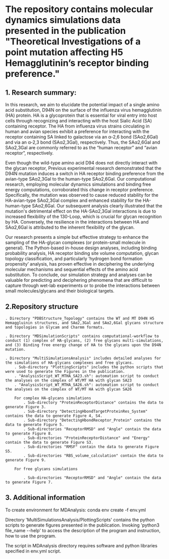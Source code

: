 # The repository contains molecular dynamics simulations data presented in the publication "Theoretical Investigations of a point mutation affecting H5 Hemagglutinin’s receptor binding preference."

## 1. Research summary:
In this research, we aim to elucidate the potential impact of a single amino acid substitution, D94N on the surface of the influenza virus hemagglutinin (HA) protein. HA is a glycoprotein that is essential for viral entry into host cells through recognizing and interacting with the host Sialic Acid (SA) containing receptor. The HA from influenza virus strains circulating in human and avian species exhibit a preference for interacting with the receptor containing SA linked to galactose via an α-2,6 bond (SAα2,6Gal) and via an α-2,3 bond (SAα2,3Gal), respectively. Thus, the SAα2,6Gal and SAα2,3Gal are commonly referred to as the “human receptor” and “avian receptor”, respectively. 
 
Even though the wild-type amino acid D94 does not directly interact with the glycan receptor, Previous experimental research demonstrated that the D94N mutation induces a switch in HA receptor binding preference from the avian-type SAα2,3Gal to the human-type SAα2,6Gal. Our computational research, employing molecular dynamics simulations and binding free energy computations, corroborated this change in receptor preference. Specifically, the mutation was observed to cause reduced stability for the HA-avian-type SAα2,3Gal complex and enhanced stability for the HA-human-type SAα2,6Gal. Our subsequent analysis clearly illustrated that the mutation's detrimental effect on the HA-SAα2,3Gal interactions is due to increased flexibility of the 130-Loop, which is crucial for glycan recognition by HA. Conversely, the resilience in the interactions between HA and SAα2,6Gal is attributed to the inherent flexibility of the glycan.
 
Our research presents a simple but effective strategy to enhance the sampling of the HA-glycan complexes (or protein-small molecule in general). The Python-based in-house design analyses, including binding probability analysis, HA receptor binding site volume computation, glycan topology classification, and particularly ‘hydrogen bond formation propensity’ analysis, has proven effective in deciphering the underlying molecular mechanisms and sequential effects of the amino acid substitution. To conclude, our simulation strategy and analyses can be valuable for predicting and deciphering phenomena that are difficult to capture through wet-lab experiments or to probe the interactions between small molecules/glycans and their biological targets.

## 2.Repository structure
	. Directory "PDBStructure_Topology" contains the WT and MT D94N H5 Hemaggluinin structures, and SAα2,3Gal and SAα2,6Gal glycans structure and topologies in Glycam and Charmm formats.
	
	. Directory "MDSimulationScripts" contains computational-workflow to conduct (1) complex of HA-glycans, (2) free glycans multi-simulations, and (3) Binding free energy change of HA to the glycans upon the D94N mutation.
		
	. Directory "MultiSimulationsAnalysis" includes detailed analyses for the simulations of HA-glycans complexes and free glycans. 
		. Sub-directory "PlottingScripts" includes the python scripts that were used to generate the Figures in the publication.
		. "AnalysisScript_WT_MTHA_SA23.sh": automation script to conduct the analyses on the complex of WT/MT HA with glycan SA23
		. "AnalysisScript_WT_MTHA_SA26.sh": automation script to conduct the analyses on the complex of WT/MT HA with glycan SA26
		
		For complex HA-glycans simulations
			. Sub-directory "ProteinReceptorDistance" contains the data to generate Figure 3.
			. Sub-directory "DetectingHbondTargetProteinRes_System" contains the data to generate Figure 4, S4.
			. Sub-directory "DetectingHbondReceptor_Protein" contains the data to generate Figure 5.
			. Sub-directories "ReceptorRMSD" and "Angle" contain the data to generate Figure 8.
			. Sub-directories "ProteinReceptorDistance" and "Energy" contain the data to generate Figure S3.
			. Sub-directories "RMSF" contain the data to generate Figure S5.
   			. Sub-directories "RBS_volume_calculation" contain the data to generate Figure 9.
			
		For free glycans simulations
			
			. Sub-directories "ReceptorRMSD" and "Angle" contain the data to generate Figure 7.

## 3. Additional information

To create environment for MDAnalysis: conda env create -f env.yml

Directory 'MultiSimulationsAnalysis/PlottingScripts' contains the python scripts to generate figures presented in the publication. Invoking 'python3 file_name --help' to access the description of the program and instruction, how to use the program.

The script in MDAnalysis directory requires software and python libraries specified in env.yml script.
